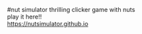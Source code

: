 #nut simulator
thrilling clicker game with nuts
<br>
play it here!!
<br>
https://nutsimulator.github.io
